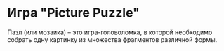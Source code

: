 # Игра "Picture Puzzle"
Пазл (или мозаика) – это игра-головоломка, в которой необходимо собрать одну картинку из множества фрагментов различной формы.
